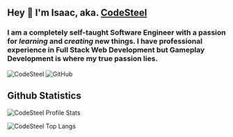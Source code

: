 ## Hey 👋 I'm Isaac, aka. [CodeSteel](https://www.codesteel.io/)
### I am a completely self-taught Software Engineer with a passion for *learning* and *creating* new things. I have professional experience in Full Stack Web Development but Gameplay Development is where my true passion lies.


<img src="https://komarev.com/ghpvc/?username=codesteel&style=for-the-badge&logo=github&color=blue" alt="CodeSteel" />

<img src="https://img.shields.io/github/followers/codesteel.svg?label=Followers&style=for-the-badge&logo=github&color=blue" alt="GitHub">

## Github Statistics

<p align="left"><img src="https://github-readme-stats.vercel.app/api?username=codesteel&show_icons=true&theme=tokyonight" alt="CodeSteel Profile Stats" /></p>

<p align="left"><img src="https://github-readme-stats.vercel.app/api/top-langs/?username=codesteel&langs_count=10&theme=tokyonight" alt="CodeSteel Top Langs" /></p>
